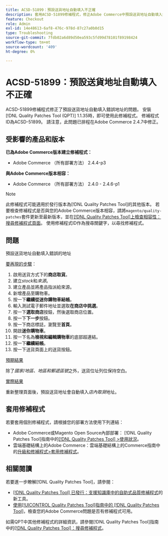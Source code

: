 ```yaml
---
title: ACSD-51899：預設送貨地址自動填入不正確
description: 套用ACSD-51899修補程式，修正Adobe Commerce中預設送貨地址自動填入錯誤地址的問題。
feature: Checkout
role: Admin
exl-id: 14e48613-6af8-476c-978d-87c27a0b0d15
type: Troubleshooting
source-git-commit: 7fdb02a6d89d50ea593c5fd99d78101f89198424
workflow-type: tm+mt
source-wordcount: '409'
ht-degree: 0%

---
```


# ACSD-51899：預設送貨地址自動填入不正確

ACSD-51899修補程式修正了預設送貨地址自動填入錯誤地址的問題。 安裝[!DNL Quality Patches Tool (QPT)] 1.1.35時，即可使用此修補程式。 修補程式ID為ACSD-51899。 請注意，此問題已排程在Adobe Commerce 2.4.7中修正。

## 受影響的產品和版本

**已為Adobe Commerce版本建立修補程式：**

* Adobe Commerce （所有部署方法） 2.4.4-p3

**與Adobe Commerce版本相容：**

* Adobe Commerce （所有部署方法） 2.4.0 - 2.4.6-p1

>[!NOTE]
>
>此修補程式可能適用於發行版本為[!DNL Quality Patches Tool]的其他版本。 若要檢查修補程式是否與您的Adobe Commerce版本相容，請將`magento/quality-patches`套件更新至最新版本，並在[[!DNL Quality Patches Tool]上檢查相容性：搜尋修補程式頁面](https://experienceleague.adobe.com/tools/commerce-quality-patches/index.html?lang=zh-Hant)。 使用修補程式ID作為搜尋關鍵字，以尋找修補程式。

## 問題

預設送貨地址自動填入錯誤的地址

<u>要再現的步驟</u>：

1. 啟用送貨方式下的&#x200B;**商店取貨**。
1. 建立&#x200B;*stock*&#x200B;和&#x200B;*來源*。
1. 建立產品並將產品指派給來源。
1. 新增產品至購物車。
1. 按一下&#x200B;**繼續從迷你購物車結帳**。
1. 輸入測試電子郵件地址並選取&#x200B;**在商店中挑選**。
1. 按一下&#x200B;**選取商店**&#x200B;按鈕，然後選取商店位置。
1. 按一下&#x200B;**下一步**&#x200B;按鈕。
1. 按一下商店標誌，瀏覽至&#x200B;**首頁**。
1. 開啟&#x200B;**迷你購物車**。
1. 按一下名為&#x200B;**檢視和編輯購物車**&#x200B;的底部超連結。
1. 按一下&#x200B;**繼續結帳**。
1. 按一下送貨頁面上的送貨按鈕。

<u>預期結果</u>

除了&#x200B;*國家/地區、地區和郵遞區號*&#x200B;之外，送貨位址列位保持空白。

<u>實際結果</u>

重新整理頁面後，預設送貨地址會自動填入&#x200B;*店內取貨*&#x200B;地址。

## 套用修補程式

若要套用個別修補程式，請根據您的部署方法使用下列連結：

* Adobe Commerce或Magento Open Source內部部署： [!DNL Quality Patches Tool]指南中的[[!DNL Quality Patches Tool] >使用狀況](/help/tools/quality-patches-tool/usage.md)。
* 雲端基礎結構上的Adobe Commerce：雲端基礎結構上的Commerce指南中的[升級和修補程式>套用修補程式](https://experienceleague.adobe.com/docs/commerce-cloud-service/user-guide/develop/upgrade/apply-patches.html?lang=zh-Hant)。

## 相關閱讀

若要進一步瞭解[!DNL Quality Patches Tool]，請參閱：

* [[!DNL Quality Patches Tool] 已發行：支援知識庫中的自助式品質修補程式](https://experienceleague.adobe.com/zh-hant/docs/commerce-operations/tools/quality-patches-tool/quality-patches-tool-to-self-serve-quality-patches)的新工具。
* [使用[!UICONTROL Quality Patches Tool]指南中的 [!DNL Quality Patches Tool]](/help/tools/quality-patches-tool/patches-available-in-qpt/check-patch-for-magento-issue-with-magento-quality-patches.md)，檢查您的Adobe Commerce問題是否有修補程式可用。


如需QPT中其他修補程式的詳細資訊，請參閱[!DNL Quality Patches Tool]指南中的[[!DNL Quality Patches Tool]：搜尋修補程式](https://experienceleague.adobe.com/tools/commerce-quality-patches/index.html?lang=zh-Hant)。
